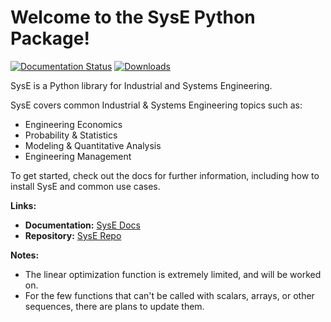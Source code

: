 # Welcome to the SysE Python Package!

[![Documentation Status](https://readthedocs.org/projects/syse/badge/?version=latest)](https://syse.readthedocs.io/en/latest/?badge=latest) [![Downloads](https://static.pepy.tech/personalized-badge/syse?period=total&units=none&left_color=black&right_color=red&left_text=Downloads)](https://pepy.tech/project/syse)

SysE is a Python library for Industrial and Systems Engineering.

SysE covers common Industrial & Systems Engineering topics such as:
* Engineering Economics 
* Probability & Statistics
* Modeling & Quantitative Analysis
* Engineering Management



To get started, check out the docs for further information, including how to install SysE and common use cases.

**Links:**
* **Documentation:** [SysE Docs](https://syse.readthedocs.io/en/latest/)
* **Repository:** [SysE Repo](https://github.com/Apex-Engineering-Management/SysE)

**Notes:**

* The linear optimization function is extremely limited, and will be worked on.
* For the few functions that can't be called with scalars, arrays, or other sequences, there are plans to update them.
